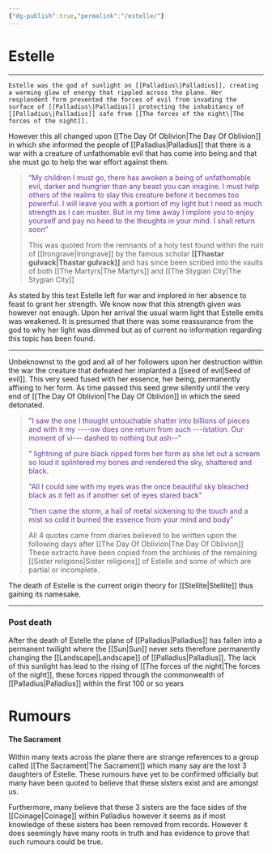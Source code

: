 ```yaml
---
{"dg-publish":true,"permalink":"/estelle/"}
---
```


# Estelle
***

	Estelle was the god of sunlight on [[Palladius\|Palladius]], creating a warming glow of energy that rippled across the plane. Her resplendent form prevented the forces of evil from invading the surface of [[Palladius\|Palladius]] protecting the inhabitancy of [[Palladius\|Palladius]] safe from [[The forces of the night\|The forces of the night]]. 

However this all changed upon [[The Day Of Oblivion\|The Day Of Oblivion]] in which she informed the people of [[Palladius\|Palladius]] that there is a war with a creature of unfathomable evil that has come into being and that she must go to help the war effort against them.

>  <span style="color:rgb(112, 48, 160)">“My children I must go, there has awoken a being of unfathomable evil, darker and hungrier than any beast you can imagine. I must help others of the realms to slay this creature before it becomes too powerful. I will leave you with a portion of my light but I need as much strength as I can muster. But in my time away I implore you to enjoy yourself and pay no heed to the thoughts in your mind. I shall return soon” </span>
>
>This was quoted from the remnants of a holy text found within the ruin of [[Irongrave\|Irongrave]] by the famous scholar **[[Thastar gulvack\|Thastar gulvack]]** and has since been scribed into the vaults of both [[The Martyrs\|The Martyrs]] and [[The Stygian City\|The Stygian City]]

As stated by this text Estelle left for war and implored in her absence to feast to grant her strength. We know now that this strength given was however not enough. Upon her arrival the usual warm light that Estelle emits was weakened. It is presumed that there was some reassurance from the god to why her light was dimmed but as of current no information regarding this topic has been found.

***

Unbeknownst to the god and all of her followers upon her destruction within the war the creature that defeated her implanted a [[seed of evil\|Seed of evil]]. This very seed fused with her essence, her being, permanently affixing to her form. As time passed this seed grew silently until the very end of [[The Day Of Oblivion\|The Day Of Oblivion]] in which the seed detonated. 

><span style="color:rgb(112, 48, 160)">"I saw the one I thought untouchable shatter into billions of pieces and with it my ----ow does one return from such ---istation. Our moment of vi--- dashed to nothing but ash--"</span>
>
><span style="color:rgb(112, 48, 160)">" lightning of pure black ripped form her form as she let out a scream so loud it splintered my bones and rendered the sky, shattered and black. </span>
>
><span style="color:rgb(112, 48, 160)">"All I could see with my eyes was the once beautiful sky bleached black as it felt as if another set of eyes stared back"</span>
>
><span style="color:rgb(112, 48, 160)">"then came the storm, a hail of metal sickening to the touch and a mist so cold it burned the essence from your mind and body"</span> 
>
>All 4 quotes came from diaries believed to be written upon the following days after [[The Day Of Oblivion\|The Day Of Oblivion]]
>These extracts have been copied from the archives of the remaining [[Sister religions\|Sister religions]] of Estelle and some of which are partial or incomplete.

The death of Estelle is the current origin theory for [[Stellite\|Stellite]] thus gaining its namesake. 

***

### Post death 

After the death of Estelle the plane of [[Palladius\|Palladius]] has fallen into a permanent twilight where the [[Sun\|Sun]] never sets therefore permanently changing the [[Landscape\|Landscape]] of [[Palladius\|Palladius]]. The lack of this sunlight has lead to the rising of [[The forces of the night\|The forces of the night]], these forces ripped through the commonwealth of [[Palladius\|Palladius]] within the first 100 or so years 
# Rumours

#### The Sacrament

Within many texts across the plane there are strange references to a group called [[The Sacrament\|The Sacrament]] which many say are the lost 3 daughters of Estelle. These rumours have yet to be confirmed officially but many have been quoted to believe that these sisters exist and are amongst us. 

Furthermore, many believe that these 3 sisters are the face sides of the [[Coinage\|Coinage]] within Palladius however it seems as if most knowledge of these sisters has been removed from records. However it does seemingly have many roots in truth and has evidence to prove that such rumours could be true.